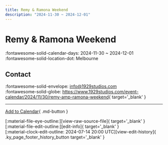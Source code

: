 ```yaml
---
title: Remy & Ramona Weekend
description: "2024-11-30 ~ 2024-12-01"
---
```


# Remy & Ramona Weekend 

:fontawesome-solid-calendar-days: 2024-11-30 ~ 2024-12-01  
:fontawesome-solid-location-dot: Melbourne  

## Contact

:fontawesome-solid-envelope: <info@1929studios.com>  
:fontawesome-solid-globe: <https://www.1929studios.com/event-calendar/2024/11/30/remy-amp-ramona-weekend>{ target='_blank' }  

---

[Add to Calendar](https://swing.news/ics/en/2024/au/remy-n-ramona-weekend-2024.ics){ .md-button }

<div class="ky_page_footer" markdown>
<div class="ky_page_footer_trailing" markdown="span">
[:material-file-eye-outline:][view-raw-source-file]{ target='_blank' }
[:material-file-edit-outline:][edit-info]{ target='_blank' }
</div>
<div class="ky_page_footer_leading" markdown="span">
[:material-clock-edit-outline: 2024-07-14 20:00 UTC][view-edit-history]{ .ky_page_footer_history_button target='_blank' }
</div>
</div>

[view-raw-source-file]: https://github.com/swingdance/events/blob/main/2024/au/remy-n-ramona-weekend-2024.json "View Raw Source File"
[edit-info]: https://github.com/swingdance/events/issues/new?assignees=&labels=update+event&projects=&template=03-update_entity.yml&title=%5B2024%2Fau%5D%20Remy%20%26%20Ramona%20Weekend&region=au&year=2024&id=remy-n-ramona-weekend-2024&name=Remy%20%26%20Ramona%20Weekend&org_id= "Edit Info"

[view-edit-history]: https://github.com/swingdance/events/commits/main/2024/au/remy-n-ramona-weekend-2024.json "View Edit History"
